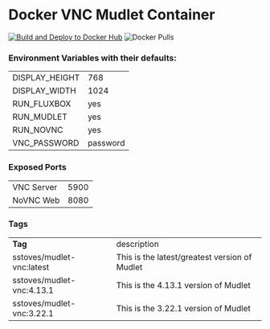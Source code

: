 # Docker VNC Mudlet Container
[![Build and Deploy to Docker Hub](https://github.com/SeanStoves/Docker-Mudlet-VNC/actions/workflows/docker-publish.yml/badge.svg)](https://github.com/SeanStoves/Docker-Mudlet-VNC/actions/workflows/docker-publish.yml)
![Docker Pulls](https://img.shields.io/docker/pulls/sstoves/mudlet-vnc)

### Environment Variables with their defaults:
<table>
   <tr><td>DISPLAY_HEIGHT</td><td>768</td></tr>
   <tr><td>DISPLAY_WIDTH</td><td>1024</td></tr>
   <tr><td>RUN_FLUXBOX</td><td>yes</td></tr>
   <tr><td>RUN_MUDLET</td><td>yes</td></tr>
   <tr><td>RUN_NOVNC</td><td>yes</td></tr>
   <tr><td>VNC_PASSWORD</td><td>password</td></tr>
</table>

### Exposed Ports
<table>
   <tr><td>VNC Server</td><td>5900</td></tr>
   <tr><td>NoVNC Web</td><td>8080</td></tr>
</table>

### Tags
<table>
   <tr><td><b>Tag</b></td><td>description</td></tr>
   <tr><td>sstoves/mudlet-vnc:latest</td><td>This is the latest/greatest version of Mudlet</td></tr>
   <tr><td>sstoves/mudlet-vnc:4.13.1</td><td>This is the 4.13.1 version of Mudlet</td></tr>
   <tr><td>sstoves/mudlet-vnc:3.22.1</td><td>This is the 3.22.1 version of Mudlet</td></tr>
</table>
